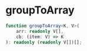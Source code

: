 # groupToArray

```ts
function groupToArray<K, V>(
    arr: readonly V[],
    cb: (item: V) => K
): readonly (readonly V[])[];
```
